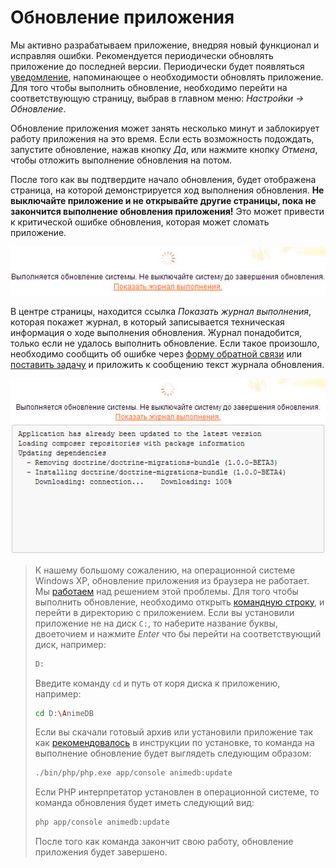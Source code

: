 # Обновление приложения

Мы активно разрабатываем приложение, внедряя новый функционал и исправляя ошибки. Рекомендуется периодически обновлять
приложение до последней версии. Периодически будет появляться [уведомление](/ru/user/general/notice.md), напоминающее о
необходимости обновлять приложение. Для того чтобы выполнить обновление, необходимо перейти на соответствующую
страницу, выбрав в главном меню: *Настройки -> Обновление*.

Обновление приложения может занять несколько минут и заблокирует работу приложения на это время. Если есть возможность
подождать, запустите обновление, нажав кнопку *Да*, или нажмите кнопку *Отмена*, чтобы отложить выполнение
обновления на потом.

После того как вы подтвердите начало обновления, будет отображена страница, на которой демонстрируется ход
выполнения обновления. **Не выключайте приложение и не открывайте другие страницы, пока не закончится выполнение
обновления приложения!** Это может привести к критической ошибке обновления, которая может сломать приложение.

![Обновление приложения](https://raw.githubusercontent.com/anime-db/anime-db-docs/master/images/ru/general/update.jpg)

В центре страницы, находится ссылка *Показать журнал выполнения*, которая покажет журнал, в который записывается
техническая информация о ходе выполнения обновления. Журнал понадобится, только если не удалось выполнить обновление.
Если такое произошло, необходимо сообщить об ошибке через [форму обратной связи](http://anime-db.org/ru/contacts/) или
[поставить задачу](https://github.com/anime-db/anime-db/issues) и приложить к сообщению текст журнала обновления.

![Журнал выполнения обновления приложения](https://raw.githubusercontent.com/anime-db/anime-db-docs/master/images/ru/general/update_log.jpg)

<a name="update-win-xp"></a>

> К нашему большому сожалению, на операционной системе Windows XP, обновление приложения из браузера не работает. Мы
[работаем](https://github.com/anime-db/catalog-bundle/issues/71) над решением этой проблемы. Для того чтобы выполнить
обновление, необходимо открыть [командную
строку](http://windows.microsoft.com/ru-ru/windows/command-prompt-faq#1TC=windows-7), и перейти в директорию с
приложением. Если вы установили приложение не на диск `C:`, то наберите название буквы, двоеточием и нажмите *Enter*
что бы перейти на соответствующий диск, например:
>
> ```bash
> D:
> ```
>
> Введите команду `cd` и путь от коря диска к приложению, например:
>
> ```bash
> cd D:\AnimeDB 
> ```
> 
> Если вы скачали готовый архив или установили приложение так как
[рекомендовалось](/ru/user/install/source/windows.md#stap-2) в инструкции по установке, то команда на выполнение
обновление будет выглядеть следующим образом:
>
> ```bash
> ./bin/php/php.exe app/console animedb:update
> ```
>
> Если PHP интерпретатор установлен в операционной системе, то команда обновления будет иметь следующий вид:
>
> ```bash
> php app/console animedb:update
> ```
>
> После того как команда закончит свою работу, обновление приложения будет завершено.
